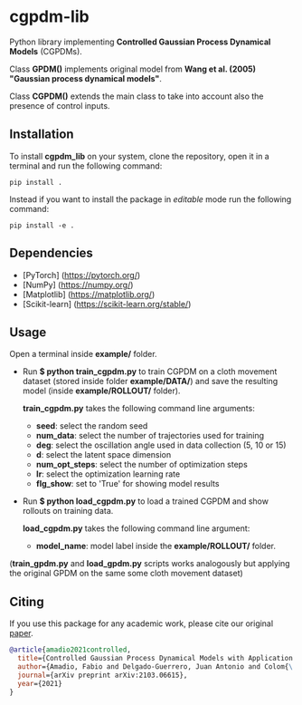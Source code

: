 # cgpdm-lib
Python library implementing __Controlled Gaussian Process Dynamical Models__ (CGPDMs).

Class __GPDM()__ implements original model from __Wang et al. (2005) "Gaussian process dynamical models"__.

Class __CGPDM()__ extends the main class to take into account also the presence of control inputs.

## Installation

To install __cgpdm_lib__ on your system, clone the repository, open it in a terminal and run the following command:

```
pip install .
```

Instead if you want to install the package in *editable* mode run the following command:

```
pip install -e .
```

## Dependencies
- [PyTorch] (https://pytorch.org/)
- [NumPy] (https://numpy.org/)
- [Matplotlib] (https://matplotlib.org/)
- [Scikit-learn] (https://scikit-learn.org/stable/)

## Usage
Open a terminal inside __example/__ folder.
- Run __$ python train_cgpdm.py__ to train CGPDM on a cloth movement dataset (stored inside folder __example/DATA/__) and save the resulting model (inside __example/ROLLOUT/__ folder).

  __train_cgpdm.py__ takes the following command line arguments:
  - __seed__: select the random seed
  - __num_data__: select the number of trajectories used for training
  - __deg__: select the oscillation angle used in data collection (5, 10 or 15)
  - __d__: select the latent space dimension
  - __num_opt_steps__: select the number of optimization steps
  - __lr__: select the optimization learning rate
  - __flg_show__: set to 'True' for showing model results


- Run __$ python load_cgpdm.py__ to load a trained CGPDM and show rollouts on training data.

  __load_cgpdm.py__ takes the following command line argument:
  - __model_name__: model label inside the __example/ROLLOUT/__ folder.

(__train_gpdm.py__ and __load_gpdm.py__ scripts works analogously but applying the original GPDM on the same some cloth movement dataset)

## Citing
If you use this package for any academic work, please cite our original [paper](https://arxiv.org/pdf/2103.06615.pdf).
```bibtex
@article{amadio2021controlled,
  title={Controlled Gaussian Process Dynamical Models with Application to Robotic Cloth Manipulation},
  author={Amadio, Fabio and Delgado-Guerrero, Juan Antonio and Colom{\'e}, Adri{\`a} and Torras, Carme},
  journal={arXiv preprint arXiv:2103.06615},
  year={2021}
}
```
